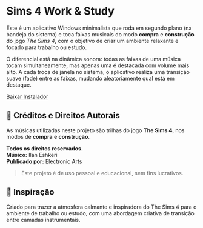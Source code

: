 # Sims 4 Work & Study

Este é um aplicativo Windows minimalista que roda em segundo plano (na bandeja do sistema) e toca faixas musicais do modo **compra** e **construção** do jogo *The Sims 4*, com o objetivo de criar um ambiente relaxante e focado para trabalho ou estudo.

O diferencial está na dinâmica sonora: todas as faixas de uma música tocam simultaneamente, mas apenas uma é destacada com volume mais alto. A cada troca de janela no sistema, o aplicativo realiza uma transição suave (fade) entre as faixas, mudando aleatoriamente qual está em destaque.

[Baixar Instalador](https://drive.google.com/file/d/1J5kAGRrvPph2LWHu_LI4qCfzven-XH5D/view?usp=sharing)

## 🎵 Créditos e Direitos Autorais

As músicas utilizadas neste projeto são trilhas do jogo **The Sims 4**, nos modos de **compra** e **construção**.

**Todos os direitos reservados.**  
**Músico:** Ilan Eshkeri  
**Publicado por:** Electronic Arts

> Este projeto é de uso pessoal e educacional, sem fins lucrativos.

## 🧠 Inspiração

Criado para trazer a atmosfera calmante e inspiradora do The Sims 4 para o ambiente de trabalho ou estudo, com uma abordagem criativa de transição entre camadas instrumentais.
